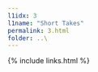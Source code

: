 ```yaml
---
l1idx: 3
l1name: "Short Takes"
permalink: 3.html
folder: ..\
---
```


{% include links.html %}